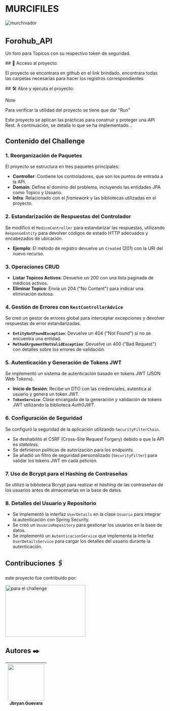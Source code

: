 <h1 style="text-align: left;">MURCIFILES</h1>

   ![murchivador](https://github.com/user-attachments/assets/5d887780-9365-4f7e-9f76-101a58a8aa58)


<h1 style="font-size: 24px; font-weight: bold;">Forohub_API</h1>

Un foro para Topicos con su respectivo token de seguridad.



\## 📁 Acceso al proyecto: 

El proyecto se encontrara en github en el link brindado, encontrara todas
las carpetas necesarias para hacer los registros correspondientes



\## 🛠️ Abre y ejecuta el proyecto:

>[!NOTE]
Para verificar la utilidad del proyecto se tiene que dar "Run"


Este proyecto se aplican las prácticas para construir y proteger una API Rest. A continuación, se detalla lo que se ha implementado...

## Contenido del Challenge

### 1. Reorganización de Paquetes

El proyecto se estructura en tres paquetes principales:

-   **Controller**: Contiene los controladores, que son los puntos de entrada a la API.
-   **Domain**: Define el dominio del problema, incluyendo las entidades JPA como Topico y Usuario.
-   **Infra**: Relacionado con el *framework* y las bibliotecas utilizadas en el proyecto.

### 2. Estandarización de Respuestas del Controlador

Se modificó el `MedicoController` para estandarizar las respuestas, utilizando `ResponseEntity` para devolver códigos de estado HTTP adecuados y encabezados de ubicación.

-   **Ejemplo**: El método de registro devuelve un `Created` (201) con la URI del nuevo recurso.

### 3. Operaciones CRUD

-   **Listar Topicos Activos**: Devuelve un 200 con una lista paginada de médicos activos.
-   **Eliminar Topico**: Envía un 204 ("No Content") para indicar una eliminación exitosa.

### 4. Gestión de Errores con `RestControllerAdvice`

Se creó un gestor de errores global para interceptar excepciones y devolver respuestas de error estandarizadas.

-   **`EntityNotFoundException`**: Devuelve un 404 ("Not Found") si no se encuentra una entidad.
-   **`MethodArgumentNotValidException`**: Devuelve un 400 ("Bad Request") con detalles sobre los errores de validación.

### 5. Autenticación y Generación de Tokens JWT

Se implementó un sistema de autenticación basado en tokens JWT (JSON Web Tokens).

-   **Inicio de Sesión**: Recibe un DTO con las credenciales, autentica al usuario y genera un token JWT.
-   **`TokenService`**: Clase encargada de la generación y validación de tokens JWT utilizando la biblioteca *Auth0JWT*.

### 6. Configuración de Seguridad

Se configuró la seguridad de la aplicación utilizando `SecurityFilterChain`.

-   Se deshabilitó el CSRF (Cross-Site Request Forgery) debido a que la API es *stateless*.
-   Se definieron políticas de autorización para los endpoints.
-   Se añadió un filtro de seguridad personalizado (`SecurityFilter`) para validar los tokens JWT en cada petición.

### 7. Uso de Bcrypt para el Hashing de Contraseñas

Se utilizó la biblioteca Bcrypt para realizar el *hashing* de las contraseñas de los usuarios antes de almacenarlas en la base de datos.

### 8. Detalles del Usuario y Repositorio

-   Se implementó la interfaz `UserDetails` en la clase `Usuario` para integrar la autenticación con Spring Security.
-   Se creó un `UsuarioRepository` para gestionar los usuarios en la base de datos.
-   Se implementó un `AutenticacionService` que implementa la interfaz `UserDetailsService` para cargar los detalles del usuario durante la autenticación.



## Contribuciones 🖇️
este proyecto fue contribuido por:  


<img width="253" height="163" alt="para el challenge" src="https://github.com/user-attachments/assets/f93da19b-3fdb-47a5-bcd3-fdecc5e2ba2e" />



## Autores ✒️
| [<img src="https://github.com/user-attachments/assets/a06186be-9579-49f3-8b64-930e41b5b345" width=115><br><sub>Jbryan Guevara</sub>]([https://github.com/jbryan92]) |
| :---: | 
